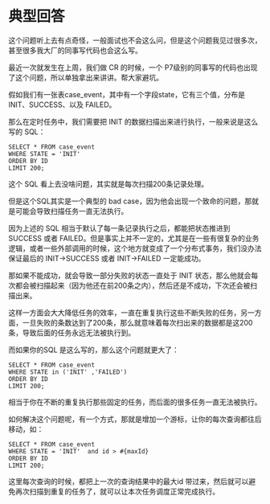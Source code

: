 # 典型回答

这个问题听上去有点奇怪，一般面试也不会这么问，但是这个问题我见过很多次，甚至很多我大厂的同事写代码也会这么写。

最近一次就发生在上周，我们做 CR 的时候，一个 P7级别的同事写的代码也出现了这个问题，所以单独拿出来讲讲。帮大家避坑。

假如我们有一张表case_event，其中有一个字段state，它有三个值，分布是INIT、SUCCESS、以及 FAILED。

那么在定时任务中，我们需要把 INIT 的数据扫描出来进行执行，一般来说是这么写的 SQL：

```
SELECT * FROM case_event
WHERE STATE = 'INIT' 
ORDER BY ID 
LIMIT 200;
```

这个 SQL 看上去没啥问题，其实就是每次扫描200条记录处理。

但是这个SQL其实是一个典型的 bad case，因为他会出现一个致命的问题，那就是可能会导致扫描任务一直无法执行。

因为上述的 SQL 相当于默认了每一条记录执行之后，都能把状态推进到 SUCCESS 或者 FAILED。但是事实上并不一定的，尤其是在一些有很复杂的业务逻辑，或者一些外部调用的时候，这个地方就变成了一个分布式事务，我们没办法保证最后的 INIT->SUCCESS 或者 INIT->FAILED 一定能成功。

那如果不能成功，就会导致一部分失败的状态一直处于 INIT 状态，那么他就会每次都会被扫描起来（因为他还在前200条之内），然后还是不成功，下次还会被扫描出来。

这样一方面会大大降低任务的效率，一直在重复执行这些不断失败的任务，另一方面，一旦失败的条数达到了200条，那么就意味着每次扫出来的数据都是这200条，导致后面的任务永远无法被执行到。

而如果你的SQL 是这么写的，那么这个问题就更大了：

```
SELECT * FROM case_event
WHERE STATE in ('INIT' ,'FAILED')
ORDER BY ID 
LIMIT 200;
```

相当于你在不断的重复执行那些固定的任务，而后面的很多任务一直无法被执行。

如何解决这个问题呢，有一个方式，那就是增加一个游标，让你的每次查询都往后移动，如：

```
SELECT * FROM case_event
WHERE STATE = 'INIT'  and id > #{maxId}
ORDER BY ID 
LIMIT 200;
```

这里每次查询的时候，都把上一次的查询结果中的最大id 带过来，然后就可以避免再次扫描到重复的任务了，就可以让本次任务调度正常完成执行。
